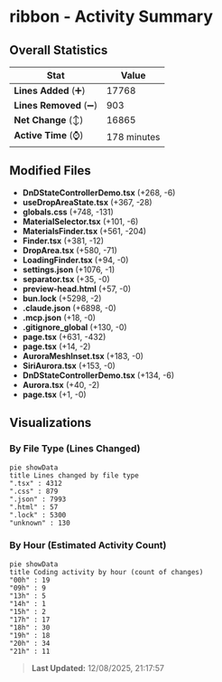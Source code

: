 # ribbon - Activity Summary 

## Overall Statistics

| Stat                   | Value                                                             |
| ---------------------- | ----------------------------------------------------------------- |
| **Lines Added** (➕)   | 17768                                          |
| **Lines Removed** (➖) | 903                                        |
| **Net Change** (↕)    | 16865                |
| **Active Time** (⌚)   | 178 minutes |


## Modified Files
- **DnDStateControllerDemo.tsx** (+268, -6)
- **useDropAreaState.tsx** (+367, -28)
- **globals.css** (+748, -131)
- **MaterialSelector.tsx** (+101, -6)
- **MaterialsFinder.tsx** (+561, -204)
- **Finder.tsx** (+381, -12)
- **DropArea.tsx** (+580, -71)
- **LoadingFinder.tsx** (+94, -0)
- **settings.json** (+1076, -1)
- **separator.tsx** (+35, -0)
- **preview-head.html** (+57, -0)
- **bun.lock** (+5298, -2)
- **.claude.json** (+6898, -0)
- **.mcp.json** (+18, -0)
- **.gitignore_global** (+130, -0)
- **page.tsx** (+631, -432)
- **page.tsx** (+14, -2)
- **AuroraMeshInset.tsx** (+183, -0)
- **SiriAurora.tsx** (+153, -0)
- **DnDStateControllerDemo.tsx** (+134, -6)
- **Aurora.tsx** (+40, -2)
- **page.tsx** (+1, -0)

## Visualizations

### By File Type (Lines Changed)

```mermaid
pie showData
title Lines changed by file type
".tsx" : 4312
".css" : 879
".json" : 7993
".html" : 57
".lock" : 5300
"unknown" : 130
```

### By Hour (Estimated Activity Count)

```mermaid
pie showData
title Coding activity by hour (count of changes)
"00h" : 19
"09h" : 9
"13h" : 5
"14h" : 1
"15h" : 2
"17h" : 17
"18h" : 30
"19h" : 18
"20h" : 34
"21h" : 11
```


> **Last Updated:** 12/08/2025, 21:17:57